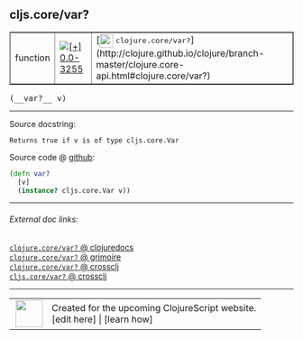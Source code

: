## cljs.core/var?



 <table border="1">
<tr>
<td>function</td>
<td><a href="https://github.com/cljsinfo/cljs-api-docs/tree/0.0-3255"><img valign="middle" alt="[+] 0.0-3255" title="Added in 0.0-3255" src="https://img.shields.io/badge/+-0.0--3255-lightgrey.svg"></a> </td>
<td>
[<img height="24px" valign="middle" src="http://i.imgur.com/1GjPKvB.png"> <samp>clojure.core/var?</samp>](http://clojure.github.io/clojure/branch-master/clojure.core-api.html#clojure.core/var?)
</td>
</tr>
</table>


 <samp>
(__var?__ v)<br>
</samp>

---





Source docstring:

```
Returns true if v is of type cljs.core.Var
```


Source code @ [github](https://github.com/clojure/clojurescript/blob/r1.7.48/src/main/cljs/cljs/core.cljs#L1022-L1025):

```clj
(defn var?
  [v]
  (instance? cljs.core.Var v))
```

<!--
Repo - tag - source tree - lines:

 <pre>
clojurescript @ r1.7.48
└── src
    └── main
        └── cljs
            └── cljs
                └── <ins>[core.cljs:1022-1025](https://github.com/clojure/clojurescript/blob/r1.7.48/src/main/cljs/cljs/core.cljs#L1022-L1025)</ins>
</pre>

-->

---



###### External doc links:

[`clojure.core/var?` @ clojuredocs](http://clojuredocs.org/clojure.core/var_q)<br>
[`clojure.core/var?` @ grimoire](http://conj.io/store/v1/org.clojure/clojure/1.7.0-beta3/clj/clojure.core/var%3F/)<br>
[`clojure.core/var?` @ crossclj](http://crossclj.info/fun/clojure.core/var%3F.html)<br>
[`cljs.core/var?` @ crossclj](http://crossclj.info/fun/cljs.core.cljs/var%3F.html)<br>

---

 <table>
<tr><td>
<img valign="middle" align="right" width="48px" src="http://i.imgur.com/Hi20huC.png">
</td><td>
Created for the upcoming ClojureScript website.<br>
[edit here] | [learn how]
</td></tr></table>

[edit here]:https://github.com/cljsinfo/cljs-api-docs/blob/master/cljsdoc/cljs.core_varQMARK.cljsdoc
[learn how]:https://github.com/cljsinfo/cljs-api-docs/wiki/cljsdoc-files

<!--

This information was too distracting to show to readers, but I'll leave it
commented here since it is helpful to:

- pretty-print the data used to generate this document
- and show how to retrieve that data



The API data for this symbol:

```clj
{:ns "cljs.core",
 :name "var?",
 :signature ["[v]"],
 :history [["+" "0.0-3255"]],
 :type "function",
 :full-name-encode "cljs.core_varQMARK",
 :source {:code "(defn var?\n  [v]\n  (instance? cljs.core.Var v))",
          :title "Source code",
          :repo "clojurescript",
          :tag "r1.7.48",
          :filename "src/main/cljs/cljs/core.cljs",
          :lines [1022 1025]},
 :full-name "cljs.core/var?",
 :clj-symbol "clojure.core/var?",
 :docstring "Returns true if v is of type cljs.core.Var"}

```

Retrieve the API data for this symbol:

```clj
;; from Clojure REPL
(require '[clojure.edn :as edn])
(-> (slurp "https://raw.githubusercontent.com/cljsinfo/cljs-api-docs/catalog/cljs-api.edn")
    (edn/read-string)
    (get-in [:symbols "cljs.core/var?"]))
```

-->
